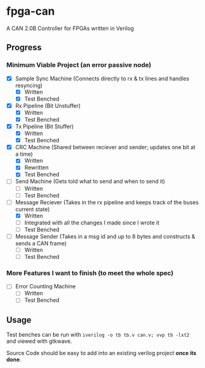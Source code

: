 # fpga-can

A CAN 2.0B Controller for FPGAs written in Verilog

## Progress

### Minimum Viable Project (an error passive node)

* [x] Sample Sync Machine (Connects directly to rx & tx lines and handles resyncing)
  * [x] Written
  * [x] Test Benched
* [x] Rx Pipeline (Bit Unstuffer)
  * [x] Written
  * [x] Test Benched
* [x] Tx Pipeline (Bit Stuffer)
  * [x] Written
  * [x] Test Benched
* [x] CRC Machine (Shared between reciever and sender; updates one bit at a time)
  * [x] Written
  * [x] Rewritten
  * [x] Test Benched
* [ ] Send Machine (Gets told what to send and when to send it)
  * [ ] Written
  * [ ] Test Benched
* [ ] Message Reciever (Takes in the rx pipeline and keeps track of the buses current state)
  * [x] Written
  * [ ] Integrated with all the changes I made since I wrote it
  * [ ] Test Benched
* [ ] Message Sender (Takes in a msg id and up to 8 bytes and constructs & sends a CAN frame)
  * [ ] Written
  * [ ] Test Benched
  
### More Features I want to finish (to meet the whole spec)

* [ ] Error Counting Machine
  * [ ] Written
  * [ ] Test Benched

## Usage

Test benches can be run with `iverilog -o tb tb.v can.v; vvp tb -lxt2` and viewed with gtkwave.

Source Code should be easy to add into an existing verilog project **once its done**.
